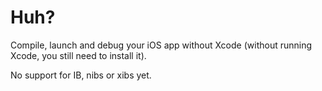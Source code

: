 # Huh?

Compile, launch and debug your iOS app without Xcode (without running Xcode, you still need to install it).

No support for IB, nibs or xibs yet.
